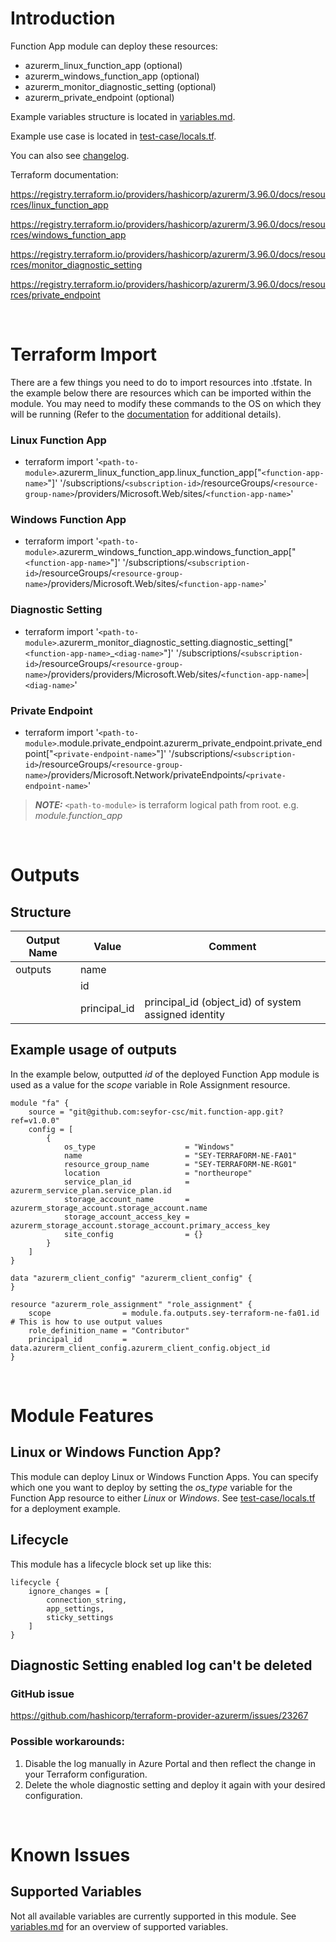 # Introduction
Function App module can deploy these resources:
* azurerm_linux_function_app (optional)
* azurerm_windows_function_app (optional)
* azurerm_monitor_diagnostic_setting (optional)
* azurerm_private_endpoint (optional)

Example variables structure is located in [variables.md](variables.md).

Example use case is located in [test-case/locals.tf](test-case/locals.tf).

You can also see [changelog](changelog.md).

Terraform documentation:

https://registry.terraform.io/providers/hashicorp/azurerm/3.96.0/docs/resources/linux_function_app

https://registry.terraform.io/providers/hashicorp/azurerm/3.96.0/docs/resources/windows_function_app

https://registry.terraform.io/providers/hashicorp/azurerm/3.96.0/docs/resources/monitor_diagnostic_setting

https://registry.terraform.io/providers/hashicorp/azurerm/3.96.0/docs/resources/private_endpoint

&nbsp;

# Terraform Import
There are a few things you need to do to import resources into .tfstate. In the example below there are resources which can be imported within the module. You may need to modify these commands to the OS on which they will be running (Refer to the [documentation](https://developer.hashicorp.com/terraform/cli/commands/import#example-import-into-resource-configured-with-for_each) for additional details).
### Linux Function App
* terraform import '`<path-to-module>`.azurerm_linux_function_app.linux_function_app["`<function-app-name>`"]' '/subscriptions/`<subscription-id>`/resourceGroups/`<resource-group-name>`/providers/Microsoft.Web/sites/`<function-app-name>`'
### Windows Function App
* terraform import '`<path-to-module>`.azurerm_windows_function_app.windows_function_app["`<function-app-name>`"]' '/subscriptions/`<subscription-id>`/resourceGroups/`<resource-group-name>`/providers/Microsoft.Web/sites/`<function-app-name>`'
### Diagnostic Setting
* terraform import '`<path-to-module>`.azurerm_monitor_diagnostic_setting.diagnostic_setting["`<function-app-name>`_`<diag-name>`"]' '/subscriptions/`<subscription-id>`/resourceGroups/`<resource-group-name>`/providers/providers/Microsoft.Web/sites/`<function-app-name>`|`<diag-name>`'
 ### Private Endpoint
* terraform import '`<path-to-module>`.module.private_endpoint.azurerm_private_endpoint.private_endpoint["`<private-endpoint-name>`"]' '/subscriptions/`<subscription-id>`/resourceGroups/`<resource-group-name>`/providers/Microsoft.Network/privateEndpoints/`<private-endpoint-name>`'

 > **_NOTE:_** `<path-to-module>` is terraform logical path from root. e.g. _module.function\_app_

&nbsp;

# Outputs
## Structure

| Output Name | Value        | Comment                                              |
| ----------- | ------------ | ---------------------------------------------------- |
| outputs     | name         |                                                      |
|             | id           |                                                      |
|             | principal_id | principal_id (object_id) of system assigned identity |

## Example usage of outputs
In the example below, outputted _id_ of the deployed Function App module is used as a value for the _scope_ variable in Role Assignment resource.
```
module "fa" {
    source = "git@github.com:seyfor-csc/mit.function-app.git?ref=v1.0.0"
    config = [
        {
            os_type                    = "Windows"
            name                       = "SEY-TERRAFORM-NE-FA01"
            resource_group_name        = "SEY-TERRAFORM-NE-RG01"
            location                   = "northeurope"
            service_plan_id            = azurerm_service_plan.service_plan.id
            storage_account_name       = azurerm_storage_account.storage_account.name
            storage_account_access_key = azurerm_storage_account.storage_account.primary_access_key
            site_config                = {}
        }
    ]
}

data "azurerm_client_config" "azurerm_client_config" {
}

resource "azurerm_role_assignment" "role_assignment" {
    scope                = module.fa.outputs.sey-terraform-ne-fa01.id # This is how to use output values
    role_definition_name = "Contributor"
    principal_id         = data.azurerm_client_config.azurerm_client_config.object_id
}
```

&nbsp;

# Module Features
## Linux or Windows Function App?
This module can deploy Linux or Windows Function Apps. You can specify which one you want to deploy by setting the _os\_type_ variable for the Function App resource to either _Linux_ or _Windows_. See [test-case/locals.tf](test-case/locals.tf) for a deployment example.
## Lifecycle
This module has a lifecycle block set up like this:
```
lifecycle {
    ignore_changes = [
        connection_string,
        app_settings,
        sticky_settings
    ]
}
```
## Diagnostic Setting enabled log can't be deleted
### GitHub issue
https://github.com/hashicorp/terraform-provider-azurerm/issues/23267
### Possible workarounds: 
1. Disable the log manually in Azure Portal and then reflect the change in your Terraform configuration.
2. Delete the whole diagnostic setting and deploy it again with your desired configuration.

&nbsp;

# Known Issues
## Supported Variables
Not all available variables are currently supported in this module. See [variables.md](variables.md) for an overview of supported variables.